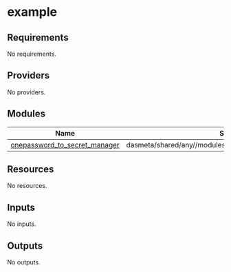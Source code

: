 # example

<!-- BEGINNING OF PRE-COMMIT-TERRAFORM DOCS HOOK -->
## Requirements

No requirements.

## Providers

No providers.

## Modules

| Name | Source | Version |
|------|--------|---------|
| <a name="module_onepassword_to_secret_manager"></a> [onepassword\_to\_secret\_manager](#module\_onepassword\_to\_secret\_manager) | dasmeta/shared/any//modules/onepassword_to_secret_manager | n/a |

## Resources

No resources.

## Inputs

No inputs.

## Outputs

No outputs.
<!-- END OF PRE-COMMIT-TERRAFORM DOCS HOOK -->
